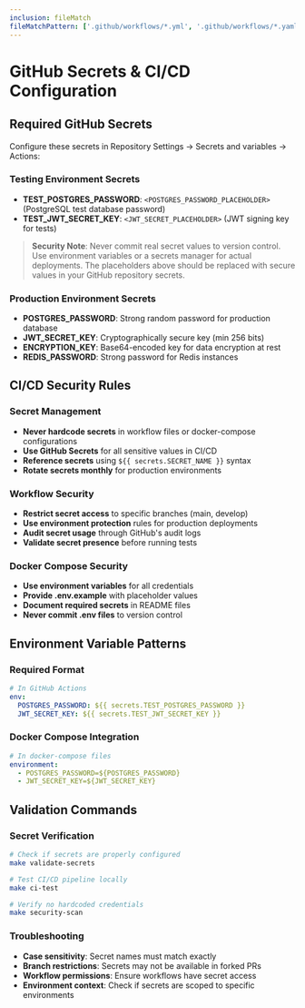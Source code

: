 ```yaml
---
inclusion: fileMatch
fileMatchPattern: ['.github/workflows/*.yml', '.github/workflows/*.yaml', 'docker-compose*.yml', 'scripts/*']
---
```


# GitHub Secrets & CI/CD Configuration

## Required GitHub Secrets

Configure these secrets in Repository Settings → Secrets and variables → Actions:

### Testing Environment Secrets
- **TEST_POSTGRES_PASSWORD**: `<POSTGRES_PASSWORD_PLACEHOLDER>` (PostgreSQL test database password)
- **TEST_JWT_SECRET_KEY**: `<JWT_SECRET_PLACEHOLDER>` (JWT signing key for tests)

> **Security Note**: Never commit real secret values to version control. Use environment variables or a secrets manager for actual deployments. The placeholders above should be replaced with secure values in your GitHub repository secrets.

### Production Environment Secrets
- **POSTGRES_PASSWORD**: Strong random password for production database
- **JWT_SECRET_KEY**: Cryptographically secure key (min 256 bits)
- **ENCRYPTION_KEY**: Base64-encoded key for data encryption at rest
- **REDIS_PASSWORD**: Strong password for Redis instances

## CI/CD Security Rules

### Secret Management
- **Never hardcode secrets** in workflow files or docker-compose configurations
- **Use GitHub Secrets** for all sensitive values in CI/CD
- **Reference secrets** using `${{ secrets.SECRET_NAME }}` syntax
- **Rotate secrets monthly** for production environments

### Workflow Security
- **Restrict secret access** to specific branches (main, develop)
- **Use environment protection** rules for production deployments
- **Audit secret usage** through GitHub's audit logs
- **Validate secret presence** before running tests

### Docker Compose Security
- **Use environment variables** for all credentials
- **Provide .env.example** with placeholder values
- **Document required secrets** in README files
- **Never commit .env files** to version control

## Environment Variable Patterns

### Required Format
```yaml
# In GitHub Actions
env:
  POSTGRES_PASSWORD: ${{ secrets.TEST_POSTGRES_PASSWORD }}
  JWT_SECRET_KEY: ${{ secrets.TEST_JWT_SECRET_KEY }}
```

### Docker Compose Integration
```yaml
# In docker-compose files
environment:
  - POSTGRES_PASSWORD=${POSTGRES_PASSWORD}
  - JWT_SECRET_KEY=${JWT_SECRET_KEY}
```

## Validation Commands

### Secret Verification
```bash
# Check if secrets are properly configured
make validate-secrets

# Test CI/CD pipeline locally
make ci-test

# Verify no hardcoded credentials
make security-scan
```

### Troubleshooting
- **Case sensitivity**: Secret names must match exactly
- **Branch restrictions**: Secrets may not be available in forked PRs
- **Workflow permissions**: Ensure workflows have secret access
- **Environment context**: Check if secrets are scoped to specific environments